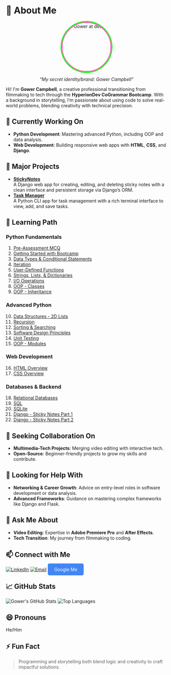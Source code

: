 # 👋 About Me
<div style="text-align: center;">
  <img src="https://raw.githubusercontent.com/GowerCampbell/GowerCampbell/main/assets/icons/profile.gif" alt="Gower at desk" style="border-radius: 50%; width: 150px; height: 150px; border: 3px solid #FF69B4; box-shadow: 0 0 0 3px #00FF00;">
  <p style="text-align: center; font-style: italic;">"My secret identity/brand: Gower Campbell"</p>
</div>

Hi! I'm **Gower Campbell**, a creative professional transitioning from filmmaking to tech through the **HyperionDev CoGrammar Bootcamp**. With a background in storytelling, I’m passionate about using code to solve real-world problems, blending creativity with technical precision.

## 🔭 Currently Working On
- **Python Development**: Mastering advanced Python, including OOP and data analysis.
- **Web Development**: Building responsive web apps with **HTML**, **CSS**, and **Django**.

## 📝 Major Projects
- **[StickyNotes](https://github.com/GowerCampbell/MyCodingTask_StickyNote)**  
  A Django web app for creating, editing, and deleting sticky notes with a clean interface and persistent storage via Django’s ORM.
- **[Task Manager](https://github.com/GowerCampbell/TaskManager)**  
  A Python CLI app for task management with a rich terminal interface to view, add, and save tasks.

## 🌱 Learning Path
### Python Fundamentals
1. [Pre-Assessment MCQ](https://github.com/GowerCampbell/Pre-Assessment-MCQ)
2. [Getting Started with Bootcamp](https://github.com/GowerCampbell/Getting-Started-With-Bootcamp)
3. [Data Types & Conditional Statements](https://github.com/GowerCampbell/Data-Types-And-Conditional-Statements)
4. [Iteration](https://github.com/GowerCampbell/Iteration)
5. [User-Defined Functions](https://github.com/GowerCampbell/User-Defined-Functions)
6. [Strings, Lists, & Dictionaries](https://github.com/GowerCampbell/Strings-Lists-Dictionaries)
7. [I/O Operations](https://github.com/GowerCampbell/IO-Operations)
8. [OOP - Classes](https://github.com/GowerCampbell/OOP-Classes)
9. [OOP - Inheritance](https://github.com/GowerCampbell/OOP-Inheritance)

### Advanced Python
10. [Data Structures - 2D Lists](https://github.com/GowerCampbell/Data-Structures-2D-Lists)
11. [Recursion](https://github.com/GowerCampbell/Recursion)
12. [Sorting & Searching](https://github.com/GowerCampbell/Sorting-And-Searching)
13. [Software Design Principles](https://github.com/GowerCampbell/Software-Design)
14. [Unit Testing](https://github.com/GowerCampbell/Unit-Testing)
15. [OOP - Modules](https://github.com/GowerCampbell/OOP-Modules)

### Web Development
16. [HTML Overview](https://github.com/GowerCampbell/HTML-Overview)
17. [CSS Overview](https://github.com/GowerCampbell/CSS-Overview)

### Databases & Backend
18. [Relational Databases](https://github.com/GowerCampbell/Relational-Databases)
19. [SQL](https://github.com/GowerCampbell/SQL)
20. [SQLite](https://github.com/GowerCampbell/SQLite)
21. [Django - Sticky Notes Part 1](https://github.com/GowerCampbell/Django-Sticky-Notes-1)
22. [Django - Sticky Notes Part 2](https://github.com/GowerCampbell/Django-Sticky-Notes-2)

## 👯 Seeking Collaboration On
- **Multimedia-Tech Projects**: Merging video editing with interactive tech.
- **Open-Source**: Beginner-friendly projects to grow my skills and contribute.

## 🤔 Looking for Help With
- **Networking & Career Growth**: Advice on entry-level roles in software development or data analysis.
- **Advanced Frameworks**: Guidance on mastering complex frameworks like Django and Flask.

## 💬 Ask Me About
- **Video Editing**: Expertise in **Adobe Premiere Pro** and **After Effects**.
- **Tech Transition**: My journey from filmmaking to coding.

## 📫 Connect with Me
[![LinkedIn](https://img.shields.io/badge/LinkedIn-Connect-blue?style=for-the-badge)](https://www.linkedin.com/in/gower-campbell-16940115b/)
[![Email](https://img.shields.io/badge/Email-Contact-green?style=for-the-badge)](mailto:Gower.Campbell@gmail.com)
<a href="https://www.google.com/search?q=Gower+Campbell+developer" style="background-color: #4285F4; color: white; padding: 10px 20px; text-decoration: none; border-radius: 5px;">Google Me</a>

## 📈 GitHub Stats
![Gower's GitHub Stats](https://github-readme-stats.vercel.app/api?username=GowerCampbell&show_icons=true&theme=radical)
![Top Languages](https://github-readme-stats.vercel.app/api/top-langs/?username=GowerCampbell&layout=compact)

## 😄 Pronouns
He/Him

## ⚡ Fun Fact
> Programming and storytelling both blend logic and creativity to craft impactful solutions.

